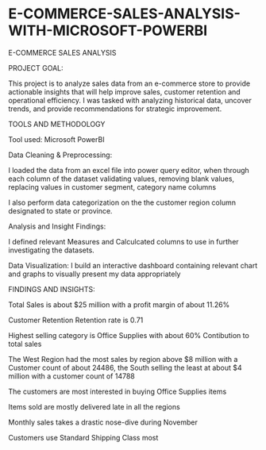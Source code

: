 # E-COMMERCE-SALES-ANALYSIS-WITH-MICROSOFT-POWERBI

E-COMMERCE SALES ANALYSIS



PROJECT GOAL:

This project is to analyze sales data from an e-commerce store to provide actionable insights that will help improve sales, customer retention and operational efficiency.  I was tasked with analyzing historical data, uncover trends, and provide recommendations for strategic improvement. 



TOOLS AND METHODOLOGY 

Tool used: Microsoft PowerBI 



Data Cleaning & Preprocessing: 

I loaded the data from an excel file into power query editor, when through each column of the dataset validating values, removing blank values,  replacing values in customer segment, category name columns

I also perform data categorization on the the customer region column designated to state or province.



Analysis and Insight Findings:

I defined relevant Measures and Calculcated columns to use  in further investigating the datasets.



Data Visualization: I build an interactive dashboard containing relevant chart and graphs to visually present my data appropriately 





FINDINGS AND INSIGHTS:



Total Sales is about $25 million with a profit margin of about 11.26%



Customer Retention Retention rate is  0.71



Highest selling category is Office Supplies with about 60% Contibution to total sales



The West Region had the most sales by region above $8 million with a Customer count of about 24486, the South selling the least at about $4 million with a customer count of  14788



The customers are most interested in buying Office Supplies items

 

Items sold are mostly delivered late in all the regions 



Monthly sales takes a drastic nose-dive during November 



Customers use Standard Shipping Class most
















